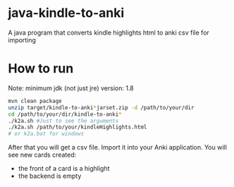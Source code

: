 # java-kindle-to-anki
A java program that converts kindle highlights html to anki csv file for importing
 

# How to run
Note:  minimum jdk (not just jre) version: 1.8

```bash
mvn clean package 
unzip target/kindle-to-anki*jarset.zip -d /path/to/your/dir
cd /path/to/your/dir/kindle-to-anki*
./k2a.sh #Just to see the arguments
./k2a.sh /path/to/your/kindleHighlights.html  
# or k2a.bat for windows
``` 

After that you will get a csv file.  Import it into your Anki application. 
You will see new cards created:  
* the front of a card is a highlight
* the backend is empty
